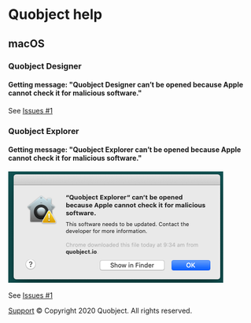 # Quobject help

## macOS

### Quobject Designer

#### Getting message: "Quobject Designer can’t be opened because Apple cannot check it for malicious software."

See [Issues #1](https://github.com/Quobject/quobject/issues/1)

### Quobject Explorer

#### Getting message: "Quobject Explorer can’t be opened because Apple cannot check it for malicious software."

![Warning Message](WarningMessage.png "Warning Message")


See [Issues #1](https://github.com/Quobject/quobject/issues/1)


[Support](http://support.quobject.io/)
© Copyright 2020 Quobject. All rights reserved.
